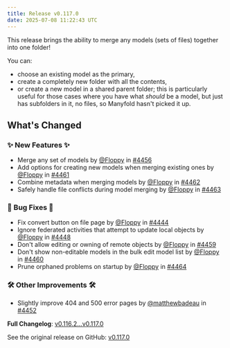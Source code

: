 ```yaml
---
title: Release v0.117.0
date: 2025-07-08 11:22:43 UTC
---
```

This release brings the ability to merge any models (sets of files) together into one folder!

You can:

* choose an existing model as the primary,
* create a completely new folder with all the contents,
* or create a new model in a shared parent folder; this is particularly useful for those cases where you have what *should* be a model, but just has subfolders in it, no files, so Manyfold hasn't picked it up.

## What's Changed
### ✨ New Features ✨
* Merge any set of models by [@Floppy](https://github.com/Floppy) in [#4456](https://github.com/manyfold3d/manyfold/pull/4456)
* Add options for creating new models when merging existing ones by [@Floppy](https://github.com/Floppy) in [#4461](https://github.com/manyfold3d/manyfold/pull/4461)
* Combine metadata when merging models by [@Floppy](https://github.com/Floppy) in [#4462](https://github.com/manyfold3d/manyfold/pull/4462)
* Safely handle file conflicts during model merging by [@Floppy](https://github.com/Floppy) in [#4463](https://github.com/manyfold3d/manyfold/pull/4463)
### 🐛 Bug Fixes 🐛
* Fix convert button on file page by [@Floppy](https://github.com/Floppy) in [#4444](https://github.com/manyfold3d/manyfold/pull/4444)
* Ignore federated activities that attempt to update local objects by [@Floppy](https://github.com/Floppy) in [#4448](https://github.com/manyfold3d/manyfold/pull/4448)
* Don't allow editing or owning of remote objects by [@Floppy](https://github.com/Floppy) in [#4459](https://github.com/manyfold3d/manyfold/pull/4459)
* Don't show non-editable models in the bulk edit model list by [@Floppy](https://github.com/Floppy) in [#4460](https://github.com/manyfold3d/manyfold/pull/4460)
* Prune orphaned problems on startup by [@Floppy](https://github.com/Floppy) in [#4464](https://github.com/manyfold3d/manyfold/pull/4464)
### 🛠️ Other Improvements 🛠️
* Slightly improve 404 and 500 error pages by [@matthewbadeau](https://github.com/matthewbadeau) in [#4452](https://github.com/manyfold3d/manyfold/pull/4452)


**Full Changelog**: [v0.116.2...v0.117.0](https://github.com/manyfold3d/manyfold/compare/v0.116.2...v0.117.0)

See the original release on GitHub: [v0.117.0](https://github.com/manyfold3d/manyfold/releases/tag/v0.117.0)
